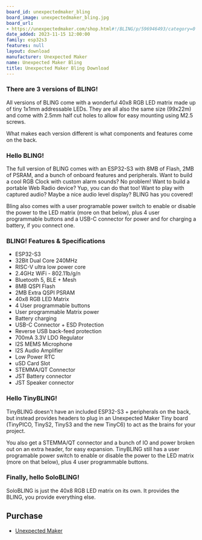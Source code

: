 ```yaml
---
board_id: unexpectedmaker_bling
board_image: unexpectedmaker_bling.jpg
board_url:
- https://unexpectedmaker.com/shop.html#!/BLING/p/596946493/category=0
date_added: 2023-11-15 12:00:00
family: esp32s3
features: null
layout: download
manufacturer: Unexpected Maker
name: Unexpected Maker Bling
title: Unexpected Maker Bling Download
---
```


### There are 3 versions of BLING!

All versions of BLING come with a wonderful 40x8 RGB LED matrix made up of tiny 1x1mm addressable LEDs. They are all also the same size (99x22m) and come with 2.5mm half cut holes to allow for easy mounting using M2.5 screws.

What makes each version different is what components and features come on the back.

### Hello BLING!

The full version of BLING comes with an ESP32-S3 with 8MB of Flash, 2MB of PSRAM, and a bunch of onboard features and peripherals. Want to build a cool RGB Clock with custom alarm sounds? No problem! Want to build a portable Web Radio device? Yup, you can do that too! Want to play with captured audio? Maybe a nice audio level display? BLING has you covered!

Bling also comes with a user programable power switch to enable or disable the power to the LED matrix (more on that below), plus 4 user programmable buttons and a USB-C connector for power and for charging a battery, if you connect one.

### BLING! Features & Specifications

- ESP32-S3
- 32Bit Dual Core 240MHz
- RISC-V ultra low power core
- 2.4GHz WiFi - 802.11b/g/n
- Bluetooth 5, BLE + Mesh
- 8MB QSPI Flash
- 2MB Extra QSPI PSRAM
- 40x8 RGB LED Matrix
- 4 User programmable buttons
- User programmable Matrix power
- Battery charging
- USB-C Connector + ESD Protection
- Reverse USB back-feed protection
- 700mA 3.3V LDO Regulator
- I2S MEMS Microphone
- I2S Audio Amplifier
- Low Power RTC
- uSD Card Slot
- STEMMA/QT Connector
- JST Battery connector
- JST Speaker connector

### Hello TinyBLING!

TinyBLING doesn't have an included ESP32-S3 + peripherals on the back, but instead provides headers to plug in an Unexpected Maker Tiny board (TinyPICO, TinyS2, TinyS3 and the new TinyC6) to act as the brains for your project.

You also get a STEMMA/QT connector and a bunch of IO and power broken out on an extra header, for easy expansion. TinyBLING still has a user programable power switch to enable or disable the power to the LED matrix (more on that below), plus 4 user programmable buttons.

### Finally, hello SoloBLING!

SoloBLING is just the 40x8 RGB LED matrix on its own. It provides the BLING, you provide everything else.

## Purchase
 * [Unexpected Maker](https://unexpectedmaker.com/shop.html#!/BLING/p/596946493/category=0)
